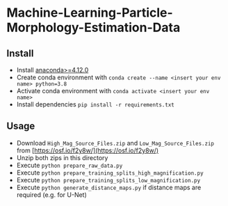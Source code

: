 # Machine-Learning-Particle-Morphology-Estimation-Data


## Install

- Install [anaconda>=4.12.0](https://www.anaconda.com/download/)
- Create conda environment with `conda create --name <insert your env name> python=3.8`
- Activate conda environment with `conda activate <insert your env name>`
- Install dependencies `pip install -r requirements.txt`
  
## Usage
- Download `High_Mag_Source_Files.zip`  and `Low_Mag_Source_Files.zip` from [https://osf.io/f2y8w/](https://osf.io/f2y8w/)
- Unzip both zips in this directory
- Execute `python prepare_raw_data.py`
- Execute `python prepare_training_splits_high_magnification.py`
- Execute `python prepare_training_splits_low_magnification.py`
- Execute `python generate_distance_maps.py` if distance maps are required (e.g. for U-Net)
